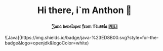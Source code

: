 <h1 align="center"> Hi there, i`m Anthon 👋</h1>
<h3 align="center">𝔍𝔞𝔳𝔞 𝔡𝔢𝔳𝔢𝔩𝔬𝔭𝔢𝔯 𝔣𝔯𝔬𝔪 ℜ𝔲𝔰𝔰𝔦𝔞 🇷🇺</h3>
![Java](https://img.shields.io/badge/java-%23ED8B00.svg?style=for-the-badge&logo=openjdk&logoColor=white)
<!--
**Anton-Scherbakov/Anton-Scherbakov** is a ✨ _special_ ✨ repository because its `README.md` (this file) appears on your GitHub profile.

Here are some ideas to get you started:

- 🔭 I’m currently working on ...
- 🌱 I’m currently learning ...
- 👯 I’m looking to collaborate on ...
- 🤔 I’m looking for help with ...
- 💬 Ask me about ...
- 📫 How to reach me: ...
- 😄 Pronouns: ...
- ⚡ Fun fact: ...
-->
